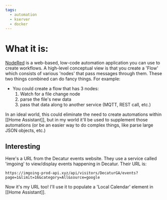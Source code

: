 ```yaml
---
tags:
  - automation
  - kserver
  - docker
---
```

# What it is:
[NodeRed](https://nodered.org) is a web-based, low-code automation application you can use to create workflows.  A high-level conceptual view is that you create a 'Flow' which consists of various 'nodes' that pass messages through them.  These two things combined can do fancy things.  For example:
- You could create a flow that has 3 nodes:
	1. Watch for a file change node
	2. parse the file's new data
	3. pass that data along to another service (MQTT, REST call, etc.)

In an ideal world, this could eliminate the need to create automations within [[Home Assistant]], but in my world it'll be used to supplement those automations (or be an easier way to do complex things, like parse large JSON objects, etc.)

## Interesting
Here's a URL from the Decatur events website.  They use a service called 'imgoing' to view/display events happening in Decatur.  Their URL is:
```
https://imgoing-prod-api.xyz/api/visitors/DecaturGA/events?page=1&limit=16&category=All&source=google
```
Now it's my URL too!  I'll use it to populate a 'Local Calendar' element in [[Home Assistant]].
